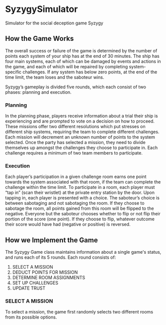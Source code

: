 # SyzygySimulator
Simulator for the social deception game Syzygy

## How the Game Works
The overall success or failure of the game is determined by the number of points each system of your ship has at the end of 30 minutes. The ship has four main systems, each of which can be damaged by events and actions in the game, and each of which will be repaired by completing system-specific challenges. If any system has below zero points, at the end of the time limit, the team loses and the saboteur wins. 

Syzygy’s gameplay is divided five rounds, which each consist of two phases: planning and execution.
### Planning
In the planning phase, players receive information about a trial their ship is experiencing and are prompted to vote on a decision on how to proceed. These missions offer two different resolutions which put stresses on different ship systems, requiring the team to complete different challenges. Each mission will decrement an unknown number of points to the system selected.
Once the party has selected a mission, they need to divide themselves up amongst the challenges they choose to participate in. Each challenge requires a minimum of two team members to participate.

### Execution
Each player’s participation in a given challenge room earns one point towards the system associated with that room, if the team can complete the challenge within the time limit. To participate in a room, each player must “tap in” (scan their wristlet) at the private entry station by the door. Upon tapping in, each player is presented with a choice.
The saboteur’s choice is between sabotaging and not sabotaging the room. If they choose to sabotage the room, all points gained from this room will be flipped to the negative.
Everyone but the saboteur chooses whether to flip or not flip their portion of the score (one point). If they choose to flip, whatever outcome their score would have had (negative or positive) is reversed.

## How we Implement the Game
The Syzygy Game class maintains information about a single game's status, and runs each of its 5 rounds. Each round consists of:
1. SELECT A MISSION
2. DEDUCT POINTS FOR MISSION
3. DETERMINE ROOM ASSIGNMENTS
4. SET UP CHALLENGES
5. UPDATE TRUST

### SELECT A MISSION
To select a mission, the game first randomly selects two different rooms from its possible options.

